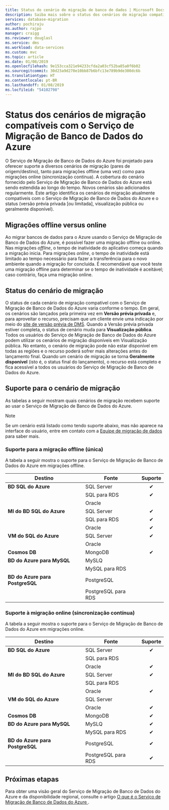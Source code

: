 ```yaml
---
title: Status do cenário de migração de banco de dados | Microsoft Docs
description: Saiba mais sobre o status dos cenários de migração compatíveis com o Serviço de Migração de Banco de Dados do Azure.
services: database-migration
author: pochiraju
ms.author: rajpo
manager: craigg
ms.reviewer: douglasl
ms.service: dms
ms.workload: data-services
ms.custom: mvc
ms.topic: article
ms.date: 01/08/2019
ms.openlocfilehash: 9e153cca321e94233cfda2a03cf52ba85a0f6b02
ms.sourcegitcommit: 30d23a9d270e10bb87b6bfc13e789b9de300dc6b
ms.translationtype: HT
ms.contentlocale: pt-BR
ms.lasthandoff: 01/08/2019
ms.locfileid: "54102798"
---
```

# <a name="status-of-migration-scenarios-supported-by-the-azure-database-migration-service"></a>Status dos cenários de migração compatíveis com o Serviço de Migração de Banco de Dados do Azure
O Serviço de Migração de Banco de Dados do Azure foi projetado para oferecer suporte a diversos cenários de migração (pares de origem/destino), tanto para migrações offline (uma vez) como para migrações online (sincronização contínua). A cobertura do cenário fornecido pelo Serviço de Migração de Banco de Dados do Azure está sendo estendida ao longo do tempo. Novos cenários são adicionados regularmente. Este artigo identifica os cenários de migração atualmente compatíveis com o Serviço de Migração de Banco de Dados do Azure e o status (versão prévia privada [ou limitada], visualização pública ou geralmente disponível).

## <a name="offline-versus-online-migrations"></a>Migrações offline versus online
Ao migrar bancos de dados para o Azure usando o Serviço de Migração de Banco de Dados do Azure, é possível fazer uma migração offline ou online. Nas migrações *offline*, o tempo de inatividade do aplicativo começa quando a migração inicia. Para migrações *online*, o tempo de inatividade está limitado ao tempo necessário para fazer a transferência para o novo ambiente quando a migração for concluída. É recomendável que você teste uma migração offline para determinar se o tempo de inatividade é aceitável; caso contrário, faça uma migração online.

## <a name="migration-scenario-status"></a>Status do cenário de migração
O status de cada cenário de migração compatível com o Serviço de Migração de Banco de Dados do Azure varia conforme o tempo. Em geral, os cenários são lançados pela primeira vez em **Versão prévia privada** e, para aproveitar o recurso, precisam que um cliente envie uma indicação por meio do [site de versão prévia de DMS](https://aka.ms/dms-preview). Quando a Versão prévia privada estiver completa, o status de cenário muda para **Visualização pública**. Todos os usuários do Serviço de Migração de Banco de Dados do Azure podem utilizar os cenários de migração disponíveis em Visualização pública. No entanto, o cenário de migração pode não estar disponível em todas as regiões e o recurso poderá sofrer mais alterações antes do lançamento final. Quando um cenário de migração se torna **Geralmente disponível** (isto é, o status final do lançamento), o recurso está completo e fica acessível a todos os usuários do Serviço de Migração de Banco de Dados do Azure. 

## <a name="migration-scenario-support"></a>Suporte para o cenário de migração

As tabelas a seguir mostram quais cenários de migração recebem suporte ao usar o Serviço de Migração de Banco de Dados do Azure.

> [!NOTE]
> Se um cenário está listado como tendo suporte abaixo, mas não aparece na interface do usuário, entre em contato com a [Equipe de migração de dados](mailto:datamigrationteam@microsoft.com) para saber mais.

### <a name="offline-one-time-migration-support"></a>Suporte para a migração offline (única)
A tabela a seguir mostra o suporte para o Serviço de Migração de Banco de Dados do Azure em migrações offline.

| Destino  | Fonte | Suporte |
| ------------- | ------------- | :-------------: |
| **BD SQL do Azure**  | SQL Server | ✔ |
|   | SQL para RDS  |  ✔ |
|   | Oracle  |   |
| **MI do BD SQL do Azure**  | SQL Server  | ✔ |
|   | SQL para RDS  | ✔ |
|   | Oracle  | ✔  |
| **VM do SQL do Azure**  | SQL Server  | ✔ |
|   | Oracle  |   |
| **Cosmos DB**  | MongoDB  | ✔ |
| **BD do Azure para MySQL**  | MySLQ  |  |
|   | MySQL para RDS  |  |
| **BD do Azure para PostgreSQL**  | PostgreSQL |  |
|  | PostgreSQL para RDS  |  |

### <a name="online-continuous-sync-migration-support"></a>Suporte à migração online (sincronização contínua)
A tabela a seguir mostra o suporte para o Serviço de Migração de Banco de Dados do Azure em migrações online.

| Destino  | Fonte | Suporte |
| ------------- | ------------- | :-------------: |
| **BD SQL do Azure**  | SQL Server | ✔ |
|   | SQL para RDS  |   |
|   | Oracle  |  ✔ |
| **MI do BD SQL do Azure**  | SQL Server  | ✔ |
|   | SQL para RDS  |  |
|   | Oracle  | ✔  |
| **VM do SQL do Azure**  | SQL Server  |   |
|   | Oracle  | ✔  |
| **Cosmos DB**  | MongoDB  | ✔ |
| **BD do Azure para MySQL**  | MySLQ  | ✔ |
|   | MySQL para RDS  | ✔ |
| **BD do Azure para PostgreSQL**  | PostgreSQL | ✔ |
|  | PostgreSQL para RDS  | ✔ |

## <a name="next-steps"></a>Próximas etapas
Para obter uma visão geral do Serviço de Migração de Banco de Dados do Azure e da disponibilidade regional, consulte o artigo [ O que é o Serviço de Migração de Banco de Dados do Azure ](dms-overview.md). 
